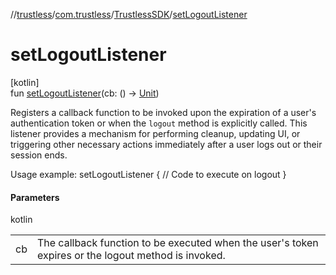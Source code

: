 //[trustless](../../../index.md)/[com.trustless](../index.md)/[TrustlessSDK](index.md)/[setLogoutListener](set-logout-listener.md)

# setLogoutListener

[kotlin]\
fun [setLogoutListener](set-logout-listener.md)(cb: () -&gt; [Unit](https://kotlinlang.org/api/latest/jvm/stdlib/kotlin/-unit/index.html))

Registers a callback function to be invoked upon the expiration of a user's authentication token or when the `logout` method is explicitly called. This listener provides a mechanism for performing cleanup, updating UI, or triggering other necessary actions immediately after a user logs out or their session ends.

Usage example: setLogoutListener {     // Code to execute on logout }

#### Parameters

kotlin

| | |
|---|---|
| cb | The callback function to be executed when the user's token expires or the logout method is invoked. |
